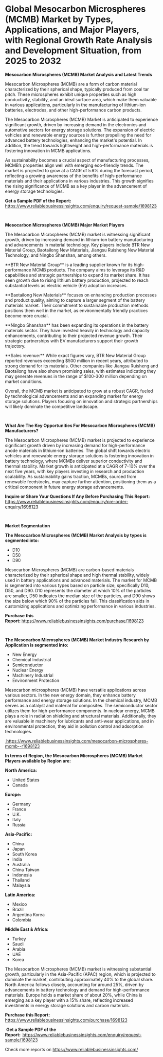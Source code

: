 <p><h1>Global Mesocarbon Microspheres (MCMB) Market by Types, Applications, and Major Players, with Regional Growth Rate Analysis and Development Situation, from 2025 to 2032</h1></p><p><strong>Mesocarbon Microspheres (MCMB) Market Analysis and Latest Trends</strong></p>
<p><p>Mesocarbon Microspheres (MCMB) are a form of carbon material characterized by their spherical shape, typically produced from coal tar pitch. These microspheres exhibit unique properties such as high conductivity, stability, and an ideal surface area, which make them valuable in various applications, particularly in the manufacturing of lithium-ion batteries, electrodes, and other high-performance carbon products.</p><p>The Mesocarbon Microspheres (MCMB) Market is anticipated to experience significant growth, driven by increasing demand in the electronics and automotive sectors for energy storage solutions. The expansion of electric vehicles and renewable energy sources is further propelling the need for advanced battery technologies, enhancing the market's potential. In addition, the trend towards lightweight and high-performance materials is fostering innovation in MCMB applications.</p><p>As sustainability becomes a crucial aspect of manufacturing processes, MCMB’s properties align well with emerging eco-friendly trends. The market is projected to grow at a CAGR of 5.6% during the forecast period, reflecting a growing awareness of the benefits of high-performance materials and their applications in various industries. This growth signifies the rising significance of MCMB as a key player in the advancement of energy storage technologies.</p></p>
<p><strong>Get a Sample PDF of the Report:&nbsp;</strong> <a href="https://www.reliablebusinessinsights.com/enquiry/request-sample/1698123?utm_campaign=3260&utm_medium=2&utm_source=Github&utm_content=ia&utm_term=24032025&utm_id=mesocarbon-microspheres-mcmb">https://www.reliablebusinessinsights.com/enquiry/request-sample/1698123</a></p>
<p>&nbsp;</p>
<p><strong>Mesocarbon Microspheres (MCMB) Major Market Players</strong></p>
<p><p>The Mesocarbon Microspheres (MCMB) market is witnessing significant growth, driven by increasing demand in lithium-ion battery manufacturing and advancements in material technology. Key players include BTR New Material Group, Baotailong New Materials, Jiangsu Ruisheng New Material Technology, and Ningbo Shanshan, among others.</p><p>**BTR New Material Group** is a leading supplier known for its high-performance MCMB products. The company aims to leverage its R&D capabilities and strategic partnerships to expand its market share. It has seen growth due to rising lithium battery production, projected to reach substantial levels as electric vehicle (EV) adoption increases.</p><p>**Baotailong New Materials** focuses on enhancing production processes and product quality, aiming to capture a larger segment of the battery materials market. Their commitment to sustainable production methods positions them well in the market, as environmentally friendly practices become more crucial.</p><p>**Ningbo Shanshan** has been expanding its operations in the battery materials sector. They have invested heavily in technology and capacity enhancements, contributing to their projected revenue growth. Their strategic partnerships with EV manufacturers support their growth trajectory.</p><p>**Sales revenue:** While exact figures vary, BTR New Material Group reported revenues exceeding $500 million in recent years, attributed to strong demand for its materials. Other companies like Jiangsu Ruisheng and Baotailong have also shown promising sales, with estimates indicating they may generate revenues in the range of $100-300 million depending on market conditions.</p><p>Overall, the MCMB market is anticipated to grow at a robust CAGR, fueled by technological advancements and an expanding market for energy storage solutions. Players focusing on innovation and strategic partnerships will likely dominate the competitive landscape.</p></p>
<p>&nbsp;</p>
<p><strong>What Are The Key Opportunities For Mesocarbon Microspheres (MCMB) Manufacturers?</strong></p>
<p><p>The Mesocarbon Microspheres (MCMB) market is projected to experience significant growth driven by increasing demand for high-performance anode materials in lithium-ion batteries. The global shift towards electric vehicles and renewable energy storage solutions is fostering innovation in battery technology, where MCMBs deliver superior conductivity and thermal stability. Market growth is anticipated at a CAGR of 7-10% over the next five years, with key players investing in research and production scalability. As sustainability gains traction, MCMBs, sourced from renewable feedstocks, may capture further attention, positioning them as a critical component in future energy storage advancements.</p></p>
<p><strong>Inquire or Share Your Questions If Any Before Purchasing This Report:</strong> <a href="https://www.reliablebusinessinsights.com/enquiry/pre-order-enquiry/1698123?utm_campaign=3260&utm_medium=2&utm_source=Github&utm_content=ia&utm_term=24032025&utm_id=mesocarbon-microspheres-mcmb">https://www.reliablebusinessinsights.com/enquiry/pre-order-enquiry/1698123</a></p>
<p>&nbsp;</p>
<p><strong>Market Segmentation</strong></p>
<p><strong>The Mesocarbon Microspheres (MCMB) Market Analysis by types is segmented into:</strong></p>
<p><ul><li>D10</li><li>D50</li><li>D90</li></ul></p>
<p><p>Mesocarbon Microspheres (MCMB) are carbon-based materials characterized by their spherical shape and high thermal stability, widely used in battery applications and advanced materials. The market for MCMB is segmented into various types based on particle size, specifically D10, D50, and D90. D10 represents the diameter at which 10% of the particles are smaller, D50 indicates the median size of the particles, and D90 shows the size below which 90% of the particles fall. This classification aids in customizing applications and optimizing performance in various industries.</p></p>
<p><strong>Purchase this Report:&nbsp;</strong><a href="https://www.reliablebusinessinsights.com/purchase/1698123?utm_campaign=3260&utm_medium=2&utm_source=Github&utm_content=ia&utm_term=24032025&utm_id=mesocarbon-microspheres-mcmb">https://www.reliablebusinessinsights.com/purchase/1698123</a></p>
<p>&nbsp;</p>
<p><strong>The Mesocarbon Microspheres (MCMB) Market Industry Research by Application is segmented into:</strong></p>
<p><ul><li>New Energy</li><li>Chemical Industrial</li><li>Semiconductor</li><li>Nuclear Energy</li><li>Machinery Industrial</li><li>Environment Protection</li></ul></p>
<p><p>Mesocarbon microspheres (MCMB) have versatile applications across various sectors. In the new energy domain, they enhance battery performance and energy storage solutions. In the chemical industry, MCMB serves as a catalyst and material for composites. The semiconductor sector utilizes them for high-performance components. In nuclear energy, MCMB plays a role in radiation shielding and structural materials. Additionally, they are valuable in machinery for lubricants and anti-wear applications, and in environmental protection, they aid in pollution control and adsorption technologies.</p></p>
<p><a href="https://www.reliablebusinessinsights.com/mesocarbon-microspheres-mcmb--r1698123?utm_campaign=3260&utm_medium=2&utm_source=Github&utm_content=ia&utm_term=24032025&utm_id=mesocarbon-microspheres-mcmb">&nbsp;https://www.reliablebusinessinsights.com/mesocarbon-microspheres-mcmb--r1698123</a></p>
<p><strong>In terms of Region, the Mesocarbon Microspheres (MCMB) Market Players available by Region are:</strong></p>
<p>
    <p> <strong> North America: </strong>
        <ul>
            <li>United States</li>
            <li>Canada</li>
        </ul>
        </p> 
    <p> <strong> Europe: </strong>
        <ul>
            <li>Germany</li>
            <li>France</li>
            <li>U.K.</li>
            <li>Italy</li>
            <li>Russia</li>
        </ul>
        </p> 
    <p> <strong> Asia-Pacific: </strong>
        <ul>
            <li>China</li>
            <li>Japan</li>
            <li>South Korea</li>
            <li>India</li>
            <li>Australia</li>
            <li>China Taiwan</li>
            <li>Indonesia</li>
            <li>Thailand</li>
            <li>Malaysia</li>
        </ul>
        </p> 
    <p> <strong> Latin America: </strong>
        <ul>
            <li>Mexico</li>
            <li>Brazil</li>
            <li>Argentina Korea</li>
            <li>Colombia</li>
        </ul>
        </p> 
    <p> <strong> Middle East & Africa: </strong>
        <ul>
            <li>Turkey</li>
            <li>Saudi</li>
            <li>Arabia</li>
            <li>UAE</li>
            <li>Korea</li>
        </ul>
    </p>
    </p>
<p><p>The Mesocarbon Microspheres (MCMB) market is witnessing substantial growth, particularly in the Asia-Pacific (APAC) region, which is projected to dominate the market, contributing approximately 40% to the global share. North America follows closely, accounting for around 25%, driven by advancements in battery technology and demand for high-performance materials. Europe holds a market share of about 20%, while China is emerging as a key player with a 15% share, reflecting increased investments in energy storage solutions and carbon materials.</p></p>
<p><strong>Purchase this Report: </strong><a href="https://www.reliablebusinessinsights.com/purchase/1698123?utm_campaign=3260&utm_medium=2&utm_source=Github&utm_content=ia&utm_term=24032025&utm_id=mesocarbon-microspheres-mcmb">https://www.reliablebusinessinsights.com/purchase/1698123</a></p>
<p>&nbsp;<strong>Get a Sample PDF of the Report:&nbsp;&nbsp;</strong><a href="https://www.reliablebusinessinsights.com/enquiry/request-sample/1698123?utm_campaign=3260&utm_medium=2&utm_source=Github&utm_content=ia&utm_term=24032025&utm_id=mesocarbon-microspheres-mcmb">https://www.reliablebusinessinsights.com/enquiry/request-sample/1698123</a></p>
<p><strong></strong></p>
<p>Check more reports on <a href="https://www.reliablebusinessinsights.com/?utm_campaign=3260&utm_medium=2&utm_source=Github&utm_content=ia&utm_term=24032025&utm_id=mesocarbon-microspheres-mcmb">https://www.reliablebusinessinsights.com/</a></p>